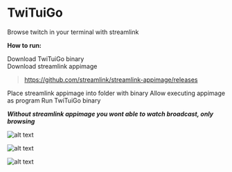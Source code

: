 # TwiTuiGo
Browse twitch in your terminal with streamlink



**How to run:**


Download TwiTuiGo binary  
Download streamlink appimage   



> https://github.com/streamlink/streamlink-appimage/releases
>



Place streamlink appimage into folder with binary
Allow executing appimage as program 
Run TwiTuiGo binary

***Without streamlink appimage you wont able to watch broadcast, only browsing***


![alt text](https://github.com/PeepoFrog/TwiTuiGo/blob/main/screenshots/example1.gif?raw=true)

![alt text](https://i.imgur.com/8PNGBxj.png)

![alt text](https://i.imgur.com/g6aIk0L.png)

